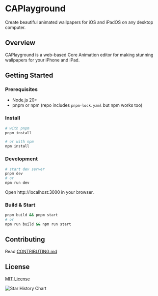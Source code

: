 # CAPlayground

Create beautiful animated wallpapers for iOS and iPadOS on any desktop computer.

## Overview

CAPlayground is a web-based Core Animation editor for making stunning wallpapers for your iPhone and iPad.

## Getting Started

### Prerequisites

- Node.js 20+
- pnpm or npm (repo includes `pnpm-lock.yaml` but npm works too)

### Install

```bash
# with pnpm
pnpm install

# or with npm
npm install
```

### Development

```bash
# start dev server
pnpm dev
# or
npm run dev
```

Open http://localhost:3000 in your browser.

### Build & Start

```bash
pnpm build && pnpm start
# or
npm run build && npm run start
```

## Contributing

Read [CONTRIBUTING.md](.github/CONTRIBUTING.md)

## License

[MIT License](LICENSE.md)

![Star History Chart](https://api.star-history.com/svg?repos=caplayground/caplayground&type=Date)
